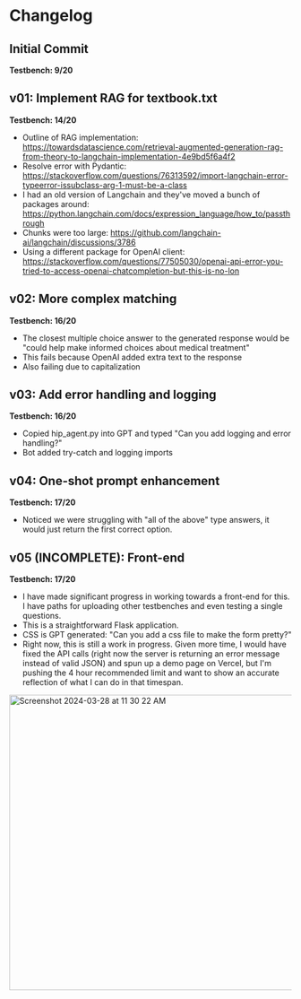 # Changelog

## Initial Commit
**Testbench: 9/20**

## v01: Implement RAG for textbook.txt
**Testbench: 14/20**
- Outline of RAG implementation: https://towardsdatascience.com/retrieval-augmented-generation-rag-from-theory-to-langchain-implementation-4e9bd5f6a4f2
- Resolve error with Pydantic: https://stackoverflow.com/questions/76313592/import-langchain-error-typeerror-issubclass-arg-1-must-be-a-class
- I had an old version of Langchain and they've moved a bunch of packages around: https://python.langchain.com/docs/expression_language/how_to/passthrough
- Chunks were too large: https://github.com/langchain-ai/langchain/discussions/3786
- Using a different package for OpenAI client: https://stackoverflow.com/questions/77505030/openai-api-error-you-tried-to-access-openai-chatcompletion-but-this-is-no-lon

## v02: More complex matching
**Testbench: 16/20**
- The closest multiple choice answer to the generated response would be "could help make informed choices about medical treatment"
- This fails because OpenAI added extra text to the response
- Also failing due to capitalization

## v03: Add error handling and logging
**Testbench: 16/20**
- Copied hip_agent.py into GPT and typed "Can you add logging and error handling?"
- Bot added try-catch and logging imports

## v04: One-shot prompt enhancement
**Testbench: 17/20**
- Noticed we were struggling with "all of the above" type answers, it would just return the first correct option.

## v05 (INCOMPLETE): Front-end
**Testbench: 17/20**
- I have made significant progress in working towards a front-end for this. I have paths for uploading other testbenches and even testing a single questions.
- This is a straightforward Flask application.
- CSS is GPT generated: "Can you add a css file to make the form pretty?"
- Right now, this is still a work in progress. Given more time, I would have fixed the API calls (right now the server is returning an error message instead of valid JSON) and spun up a demo page on Vercel, but I'm pushing the 4 hour recommended limit and want to show an accurate reflection of what I can do in that timespan.

<img width="527" alt="Screenshot 2024-03-28 at 11 30 22 AM" src="https://github.com/abrarfrahman/hippocratic-th/assets/28537119/860f0bd4-ae5a-4297-8090-f0ddf5da8c4a">
